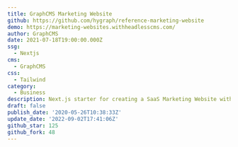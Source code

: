 ```yaml
---
title: GraphCMS Marketing Website
github: https://github.com/hygraph/reference-marketing-website
demo: https://marketing-websites.withheadlesscms.com/
author: GraphCMS
date: 2021-07-18T19:00:00.000Z
ssg:
  - Nextjs
cms:
  - GraphCMS
css:
  - Tailwind
category:
  - Business
description: Next.js starter for creating a SaaS Marketing Website with GraphCMS
draft: false
publish_date: '2020-05-26T10:38:33Z'
update_date: '2022-09-02T17:41:06Z'
github_star: 125
github_fork: 48
---
```

